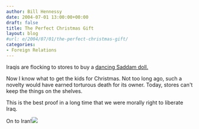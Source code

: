 ```yaml
---
author: Bill Hennessy
date: 2004-07-01 13:00:00+00:00
draft: false
title: The Perfect Christmas Gift
layout: blog
#url: e/2004/07/01/the-perfect-christmas-gift/
categories:
- Foreign Relations
---
```


Iraqis are flocking to stores to buy a [dancing Saddam doll.](https://www.msnbc.msn.com/id/5341654)  
  
Now I know what to get the kids for Christmas.  Not too long ago, such a novelty would have earned torturous death for its owner.  Today, stores can't keep the things on the shelves.    
  
This is the best proof in a long time that we were morally right to liberate Iraq.    
  
On to Iran!![](https://blog.billhennessy.com/aggbug.aspx?PostID=729)

